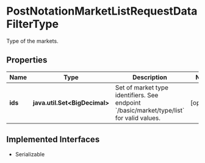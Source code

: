

# PostNotationMarketListRequestDataFilterType

Type of the markets.

## Properties

Name | Type | Description | Notes
------------ | ------------- | ------------- | -------------
**ids** | **java.util.Set&lt;BigDecimal&gt;** | Set of market type identifiers. See endpoint &#x60;/basic/market/type/list&#x60; for valid values. |  [optional]


## Implemented Interfaces

* Serializable


